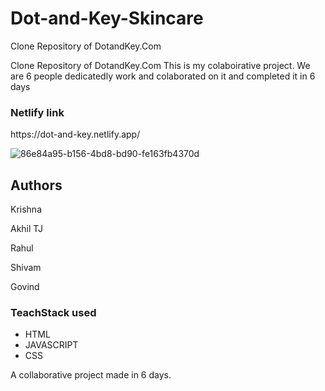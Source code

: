 # Dot-and-Key-Skincare
Clone Repository of  DotandKey.Com
<p>Clone Repository of  DotandKey.Com    This is my colaboirative project. We are 6 people dedicatedly work and colaborated on it and completed it in 6 days</p>
<h3>Netlify link</h3>
<p>https://dot-and-key.netlify.app/</p>



![86e84a95-b156-4bd8-bd90-fe163fb4370d](https://user-images.githubusercontent.com/99714520/173919371-030aef2e-1002-4eb1-b914-155ccfa87aa4.jpg)
<h2>Authors</h2>
<p>Krishna</p>
<p>Akhil TJ</p>
<p>Rahul</p>
<p>Shivam</p>
<p>Govind</p>

<h3>TeachStack used</h3>
<ul>
  <li>HTML</li>
   <li>JAVASCRIPT</li>
   <li>CSS</li>
</ul>
<p>A collaborative project made in 6 days.</p>
